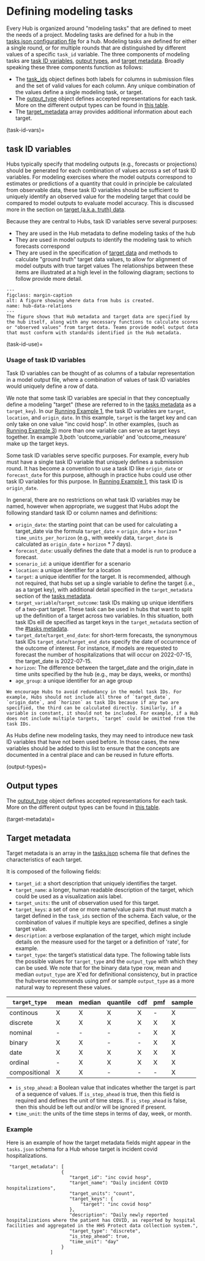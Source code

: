 # Defining modeling tasks  

Every Hub is organized around "modeling tasks" that are defined to meet the needs of a project. Modeling tasks are defined for a hub in the [tasks.json configuration file](#tasks-metadata) for a hub. Modeling tasks are defined for either a single round, or for multiple rounds that are distinguished by different values of a specific `task_id` variable. The three components of modeling tasks are [task ID variables](#task-id-vars), [output types](#output-types), and [target metadata](#target-metadata). Broadly speaking these three components function as follows:

 - The [task_ids](#task-id-vars) object defines both labels for columns in submission files and the set of valid values for each column. Any unique combination of the values define a single modeling task, or target. 
 - The [output_type](#output-types) object defines accepted representations for each task. More on the different output types can be found in [this table](#output-type-table).
 - The [target_metadata](#target-metadata) array provides additional information about each target.

(task-id-vars)=
## task ID variables
Hubs typically specify that modeling outputs (e.g., forecasts or projections) should be generated for each combination of values across a set of task ID variables. For modeling exercises where the model outputs correspond to estimates or predictions of a quantity that could in principle be calculated from observable data, these task ID variables should be sufficient to uniquely identify an observed value for the modeling target that could be compared to model outputs to evaluate model accuracy. This is discussed more in the section on [target (a.k.a. truth) data](#target-data).

Because they are central to Hubs, task ID variables serve several purposes:
* They are used in the Hub metadata to define modeling tasks of the hub
* They are used in model outputs to identify the modeling task to which forecasts correspond
* They are used in the specification of [target data](#target-data) and methods to calculate "ground truth" target data values, to allow for alignment of model outputs with true target values
The relationships between these items are illustrated at a high level in the following diagram; sections to follow provide more detail.

```{figure} ../images/hub-data-relations.jpeg
---
figclass: margin-caption
alt: A figure showing where data from hubs is created.
name: hub-data-relations
---
The figure shows that Hub metadata and target data are specified by the hub itself, along with any necessary functions to calculate scores or "observed values" from target data. Teams provide model output data that must conform with standards identified in the Hub metadata. 
```

(task-id-use)=
### Usage of task ID variables

Task ID variables can be thought of as columns of a tabular representation in a model output file, where a combination of values of task ID variables would uniquely define a row of data. 

We note that some task ID variables are special in that they conceptually define a modeling "target" (these are referred to in the [tasks metadata](#tasks-metadata) as a `target_key`). In our [Running Example 1](#running-examples), the task ID variables are `target`, `location`, and `origin_date`. In this example, `target` is the target key and can only take on one value "inc covid hosp". In other examples, (such as [Running Example 3](#running-examples)) more than one variable can serve as target keys together. In example 3,both 'outcome_variable' and 'outcome_measure' make up the target keys.  

Some task ID variables serve specific purposes. For example, every hub must have a single task ID variable that uniquely defines a submission round. It has become a convention to use a task ID like `origin_date` or `forecast_date` for this purpose, although in practice hubs could use other task ID variables for this  purpose. In [Running Example 1](#running-examples), this task ID is `origin_date`.  

In general, there are no restrictions on what task ID variables may be named, however when appropriate, we suggest that Hubs adopt the following standard task ID or column names and definitions:  

* `origin_date`: the starting point that can be used for calculating a target_date via the formula `target_date` = `origin_date` + `horizon` * `time_units_per_horizon` (e.g., with weekly data, `target_date` is calculated as `origin_date` + `horizon` * 7 days).
* `forecast_date`: usually defines the date that a model is run to produce a forecast.
* `scenario_id`: a unique identifier for a scenario
* `location`: a unique identifier for a location
* `target`: a unique identifier for the target. It is recommended, although not required, that hubs set up a single variable to define the target (i.e., as a target key), with additional detail specified in the `target_metadata` section of the [tasks metadata](#tasks-metadata).
* `target_variable`/`target_outcome`: task IDs making up unique identifiers of a two-part target. These task can be used in hubs that want to split up the definition of a target across two variables. In this situation, both task IDs eill de specified as target keys in the `target_metadata` section of the [#tasks metadata](tasks-metadata).
* `target_date`/`target_end_date`: for short-term forecasts, the synonymous task IDs `target_date`/`target_end_date` specify the date of occurrence of the outcome of interest. For instance, if models are requested to forecast the number of hospitalizations that will occur on 2022-07-15, the target_date is 2022-07-15.
* `horizon`: The difference between the target_date and the origin_date in time units specified by the hub (e.g., may be days, weeks, or months)
* `age_group`: a unique identifier for an age group

```{note}
We encourage Hubs to avoid redundancy in the model task IDs. For example, Hubs should not include all three of `target_date`, `origin_date`, and `horizon` as task IDs because if any two are specified, the third can be calculated directly. Similarly, if a variable is constant, it should not be included. For example, if a Hub does not include multiple targets, `target` could be omitted from the task IDs.
```

As Hubs define new modeling tasks, they may need to introduce new task ID variables that have not been used before. In those cases, the new variables should be added to this list to ensure that the concepts are documented in a central place and can be reused in future efforts.

(output-types)=
## Output types

The [output_type](#output-types) object defines accepted representations for each task. More on the different output types can be found in [this table](output_type_table).

(target-metadata)=
## Target metadata

Target metadata is an array in the [tasks.json](https://hubdocs.readthedocs.io/en/latest/user-guide/hub-config.html#hub-model-task-configuration-tasks-json-file) schema file that defines the characteristics of each target.

It is composed of the following fields:
* `target_id`: a short description that uniquely identifies the target.
* `target_name`: a longer, human readable description of the target, which could be used as a visualization axis label.
* `target_units`: the unit of observation used for this target. 
* `target_keys`: a set of one or more name/value pairs that must match a target defined in the `task_ids` section of the schema. Each value, or the combination of values if multiple keys are specified, defines a single target value.
* `description`: a verbose explanation of the target, which might include details on the measure used for the target or a definition of 'rate', for example. 
* `target_type`: the target’s statistical data type. The following table lists the possible values for `target_type` and the `output_type` with which they can be used. We note that for the binary data type row, mean and median `output_type` are X'ed for definitional consistency, but in practice the hubverse recommends using pmf or sample `output_type` as a more natural way to represent these values.

| `target_type` | mean | median | quantile | cdf   | pmf   | sample 
|--------- | ----------- |----------- | ----------- |----------- |----------- |----------- |
| continous | X | X | X | X | - | X |
| discrete | X | X | X | X | X | X |
| nominal | - | - | - | - | X | X |
| binary | X | X | - | - | X | X |
| date | X | X | X | X | X | X |
| ordinal | - | X | X | X | X | X |
| compositional | X | X | - | - | - | X |

* `is_step_ahead`: a Boolean value that indicates whether the target is part of a sequence of values. If `is_step_ahead` is true, then this field is required and defines the unit of time steps. If `is_step_ahead` is false, then this should be left out and/or will be ignored if present.
* `time_unit`: the units of the time steps in terms of day, week, or month.

### Example
Here is an example of how the target metadata fields might appear in the `tasks.json` schema for a Hub whose target is incident covid hospitalizations. 

```
 "target_metadata": [
                    {
                       "target_id": "inc covid hosp",
                       "target_name": "Daily incident COVID hospitalizations",
                       "target_units": "count",
                       "target_keys": {
                           "target": "inc covid hosp"
                       },
                       "description": "Daily newly reported hospitalizations where the patient has COVID, as reported by hospital facilities and aggregated in the HHS Protect data collection system.",
                       "target_type": "discrete",
                       "is_step_ahead": true,
                       "time_unit": "day"
                    }
                ]
```

